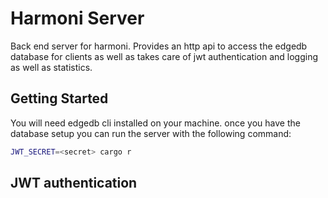# Harmoni Server

Back end server for harmoni. 
Provides an http api to access the edgedb database for clients as well as takes care of jwt authentication and logging as well as statistics. 

## Getting Started

You will need edgedb cli installed on your machine.
once you have the database setup you can run the server with the following command:
```bash
JWT_SECRET=<secret> cargo r
```

## JWT authentication 